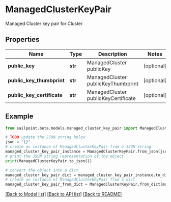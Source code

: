 # ManagedClusterKeyPair

Managed Cluster key pair for Cluster

## Properties

Name | Type | Description | Notes
------------ | ------------- | ------------- | -------------
**public_key** | **str** | ManagedCluster publicKey | [optional] 
**public_key_thumbprint** | **str** | ManagedCluster publicKeyThumbprint | [optional] 
**public_key_certificate** | **str** | ManagedCluster publicKeyCertificate | [optional] 

## Example

```python
from sailpoint.beta.models.managed_cluster_key_pair import ManagedClusterKeyPair

# TODO update the JSON string below
json = "{}"
# create an instance of ManagedClusterKeyPair from a JSON string
managed_cluster_key_pair_instance = ManagedClusterKeyPair.from_json(json)
# print the JSON string representation of the object
print(ManagedClusterKeyPair.to_json())

# convert the object into a dict
managed_cluster_key_pair_dict = managed_cluster_key_pair_instance.to_dict()
# create an instance of ManagedClusterKeyPair from a dict
managed_cluster_key_pair_from_dict = ManagedClusterKeyPair.from_dict(managed_cluster_key_pair_dict)
```
[[Back to Model list]](../README.md#documentation-for-models) [[Back to API list]](../README.md#documentation-for-api-endpoints) [[Back to README]](../README.md)


